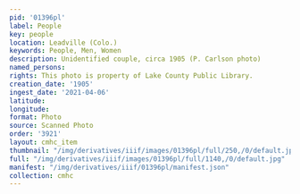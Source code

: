```yaml
---
pid: '01396pl'
label: People
key: people
location: Leadville (Colo.)
keywords: People, Men, Women
description: Unidentified couple, circa 1905 (P. Carlson photo)
named_persons: 
rights: This photo is property of Lake County Public Library.
creation_date: '1905'
ingest_date: '2021-04-06'
latitude: 
longitude: 
format: Photo
source: Scanned Photo
order: '3921'
layout: cmhc_item
thumbnail: "/img/derivatives/iiif/images/01396pl/full/250,/0/default.jpg"
full: "/img/derivatives/iiif/images/01396pl/full/1140,/0/default.jpg"
manifest: "/img/derivatives/iiif/01396pl/manifest.json"
collection: cmhc
---
```

